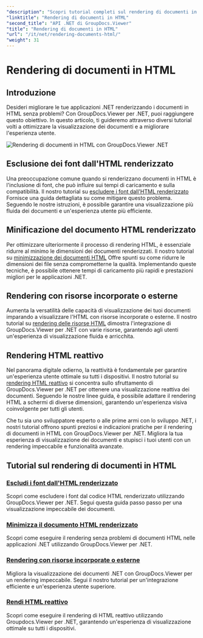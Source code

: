 ```yaml
---
"description": "Scopri tutorial completi sul rendering di documenti in HTML utilizzando GroupDocs.Viewer per .NET. Impara tecniche per la visualizzazione dei documenti e un'esperienza utente migliorata."
"linktitle": "Rendering di documenti in HTML"
"second_title": "API .NET di GroupDocs.Viewer"
"title": "Rendering di documenti in HTML"
"url": "/it/net/rendering-documents-html/"
"weight": 31
---
```


# Rendering di documenti in HTML


## Introduzione

Desideri migliorare le tue applicazioni .NET renderizzando i documenti in HTML senza problemi? Con GroupDocs.Viewer per .NET, puoi raggiungere questo obiettivo. In questo articolo, ti guideremo attraverso diversi tutorial volti a ottimizzare la visualizzazione dei documenti e a migliorare l'esperienza utente.

![Rendering di documenti in HTML con GroupDocs.Viewer .NET](/viewer/rendering-documents-html/image.png)

## Esclusione dei font dall'HTML renderizzato
Una preoccupazione comune quando si renderizzano documenti in HTML è l'inclusione di font, che può influire sui tempi di caricamento e sulla compatibilità. Il nostro tutorial su [escludere i font dall'HTML renderizzato](./exclude-fonts-html/) Fornisce una guida dettagliata su come mitigare questo problema. Seguendo le nostre istruzioni, è possibile garantire una visualizzazione più fluida dei documenti e un'esperienza utente più efficiente. 

## Minificazione del documento HTML renderizzato
Per ottimizzare ulteriormente il processo di rendering HTML, è essenziale ridurre al minimo le dimensioni dei documenti renderizzati. Il nostro tutorial su [minimizzazione dei documenti HTML](./minify-html/) Offre spunti su come ridurre le dimensioni dei file senza comprometterne la qualità. Implementando queste tecniche, è possibile ottenere tempi di caricamento più rapidi e prestazioni migliori per le applicazioni .NET.

## Rendering con risorse incorporate o esterne
Aumenta la versatilità delle capacità di visualizzazione dei tuoi documenti imparando a visualizzare l'HTML con risorse incorporate o esterne. Il nostro tutorial su [rendering delle risorse HTML](./render-html-resources/) dimostra l'integrazione di GroupDocs.Viewer per .NET con varie risorse, garantendo agli utenti un'esperienza di visualizzazione fluida e arricchita.

## Rendering HTML reattivo
Nel panorama digitale odierno, la reattività è fondamentale per garantire un'esperienza utente ottimale su tutti i dispositivi. Il nostro tutorial su [rendering HTML reattivo](./render-responsive-html/) si concentra sullo sfruttamento di GroupDocs.Viewer per .NET per ottenere una visualizzazione reattiva dei documenti. Seguendo le nostre linee guida, è possibile adattare il rendering HTML a schermi di diverse dimensioni, garantendo un'esperienza visiva coinvolgente per tutti gli utenti.

Che tu sia uno sviluppatore esperto o alle prime armi con lo sviluppo .NET, i nostri tutorial offrono spunti preziosi e indicazioni pratiche per il rendering di documenti in HTML con GroupDocs.Viewer per .NET. Migliora la tua esperienza di visualizzazione dei documenti e stupisci i tuoi utenti con un rendering impeccabile e funzionalità avanzate.

## Tutorial sul rendering di documenti in HTML
### [Escludi i font dall'HTML renderizzato](./exclude-fonts-html/)
Scopri come escludere i font dal codice HTML renderizzato utilizzando GroupDocs.Viewer per .NET. Segui questa guida passo passo per una visualizzazione impeccabile dei documenti.
### [Minimizza il documento HTML renderizzato](./minify-html/)
Scopri come eseguire il rendering senza problemi di documenti HTML nelle applicazioni .NET utilizzando GroupDocs.Viewer per .NET.
### [Rendering con risorse incorporate o esterne](./render-html-resources/)
Migliora la visualizzazione dei documenti .NET con GroupDocs.Viewer per un rendering impeccabile. Segui il nostro tutorial per un'integrazione efficiente e un'esperienza utente superiore.
### [Rendi HTML reattivo](./render-responsive-html/)
Scopri come eseguire il rendering di HTML reattivo utilizzando Groupdocs.Viewer per .NET, garantendo un'esperienza di visualizzazione ottimale su tutti i dispositivi.